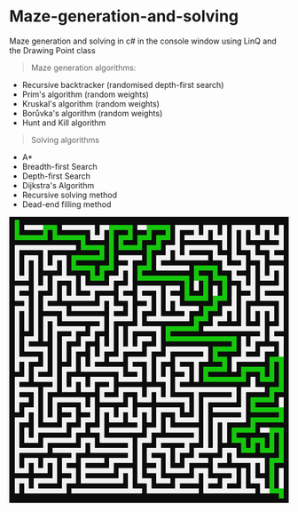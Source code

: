 # Maze-generation-and-solving
Maze generation and solving in c# in the console window using LinQ and the Drawing Point class

> Maze generation algorithms:
- Recursive backtracker (randomised depth-first search)
- Prim's algorithm (random weights)
- Kruskal's algorithm (random weights)
- Borůvka's algorithm (random weights)
- Hunt and Kill algorithm

> Solving algorithms
- A*
- Breadth-first Search
- Depth-first Search
- Dijkstra's Algorithm
- Recursive solving method
- Dead-end filling method

<img src="maze generation and solving csharp/image.png">
